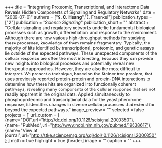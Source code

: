 +++
title = "Integrating Proteomic, Transcriptional, and Interactome Data Reveals Hidden Components of Signaling and Regulatory Networks"
date = "2009-07-01"
authors = ["**S. C. Huang**","E. Fraenkel"]
publication_types = ["2"]
publication = "_Science Signaling_"
publication_short = ""
abstract = "Cellular signaling and regulatory networks underlie fundamental biological processes such as growth, differentiation, and response to the environment. Although there are now various high-throughput methods for studying these processes, knowledge of them remains fragmentary. Typically, the majority of hits identified by transcriptional, proteomic, and genetic assays lie outside of the expected pathways. These unexpected components of the cellular response are often the most interesting, because they can provide new insights into biological processes and potentially reveal new therapeutic approaches. However, they are also the most difficult to interpret. We present a technique, based on the Steiner tree problem, that uses previously reported protein-protein and protein-DNA interactions to determine how these hits are organized into functionally coherent pathways, revealing many components of the cellular response that are not readily apparent in the original data. Applied simultaneously to phosphoproteomic and transcriptional data for the yeast pheromone response, it identifies changes in diverse cellular processes that extend far beyond the expected pathways."
image_preview = ""
selected = false
projects = []
url_custom = [ {name="DOI",url="http://dx.doi.org/10.1126/scisignal.2000350"},
{name="PubMed",url="http://www.ncbi.nlm.nih.gov/pubmed/19638617"},
{name="View at journal",url="http://stke.sciencemag.org/cgi/doi/10.1126/scisignal.2000350"}
 ] 
math = true
highlight = true
[header]
image = ""
caption = ""
+++

